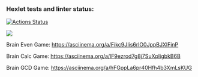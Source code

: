 ### Hexlet tests and linter status:
[![Actions Status](https://github.com/mozguru/python-project-49/workflows/hexlet-check/badge.svg)](https://github.com/mozguru/python-project-49/actions)

<a href="https://codeclimate.com/github/mozguru/python-project-49/maintainability"><img src="https://api.codeclimate.com/v1/badges/c37cff58c062735768af/maintainability" /></a>

Brain Even Game:
https://asciinema.org/a/Fikc9JIis6rlO0JppBJXlFinP


Brain Calc Game:
https://asciinema.org/a/lF9ezrod7g8j7SuXpIigbkB6B

Brain GCD Game:
https://asciinema.org/a/hFGppLa6pr40Hfh4b3XmLsKUG
